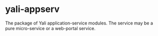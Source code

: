 # yali-appserv

The package of Yali application-service modules. The service may be a pure micro-service or a web-portal service.
